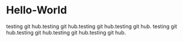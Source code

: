 # Hello-World

testing git hub.testing git hub.testing git hub.testing git hub.
testing git hub.testing git hub.testing git hub.testing git hub.

